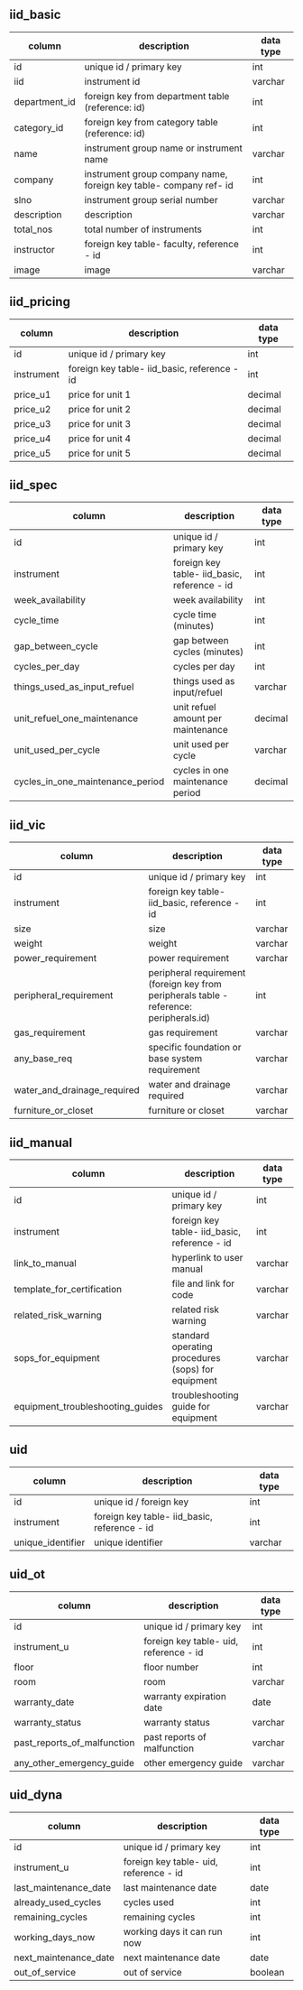 ## iid_basic
| column | description | data type |
|--------|-------------|-----------|
| id | unique id / primary key | int |
| iid | instrument id | varchar |
| department_id | foreign key from department table (reference: id) | int |
| category_id | foreign key from category table (reference: id) | int |
| name | instrument group name or instrument name | varchar |
| company | instrument group company name, foreign key table- company ref- id | int |
| slno | instrument group serial number | varchar |
| description | description | varchar |
| total_nos | total number of instruments | int |
| instructor | foreign key table- faculty, reference - id | int |
| image | image | varchar |

## iid_pricing
| column | description | data type |
|--|--|--|
| id | unique id / primary key | int |
| instrument | foreign key table- iid_basic, reference - id | int |
| price_u1 | price for unit 1 | decimal |
| price_u2 | price for unit 2 | decimal |
| price_u3 | price for unit 3 | decimal |
| price_u4 | price for unit 4 | decimal |
| price_u5 | price for unit 5 | decimal |

## iid_spec
| column | description | data type |
|--------|-------------|-----------|
| id | unique id / primary key | int |
| instrument | foreign key table- iid_basic, reference - id | int |
| week_availability | week availability | int |
| cycle_time | cycle time (minutes) | int |
| gap_between_cycle | gap between cycles (minutes) | int |
| cycles_per_day | cycles per day | int |
| things_used_as_input_refuel | things used as input/refuel | varchar |
| unit_refuel_one_maintenance | unit refuel amount per maintenance | decimal |
| unit_used_per_cycle | unit used per cycle | varchar |
| cycles_in_one_maintenance_period | cycles in one maintenance period | decimal |

## iid_vic
| column | description | data type |
|--------|-------------|-----------|
| id | unique id / primary key | int |
| instrument | foreign key table- iid_basic, reference - id | int |
| size | size | varchar |
| weight | weight | varchar |
| power_requirement | power requirement | varchar |
| peripheral_requirement | peripheral requirement (foreign key from peripherals table - reference: peripherals.id) | int |
| gas_requirement | gas requirement | varchar |
| any_base_req | specific foundation or base system requirement | varchar |
| water_and_drainage_required | water and drainage required | varchar |
| furniture_or_closet | furniture or closet | varchar |

## iid_manual
| column | description | data type |
|--------|-------------|-----------|
| id | unique id / primary key | int |
| instrument | foreign key table- iid_basic, reference - id | int |
| link_to_manual | hyperlink to user manual | varchar |
| template_for_certification | file and link for code | varchar |
| related_risk_warning | related risk warning | varchar |
| sops_for_equipment | standard operating procedures (sops) for equipment | varchar |
| equipment_troubleshooting_guides | troubleshooting guide for equipment | varchar |

## uid
| column | description | data type |
|--------|-------------|-----------|
| id | unique id / foreign key | int |
| instrument | foreign key table- iid_basic, reference - id | int |
| unique_identifier | unique identifier | varchar |

## uid_ot
| column | description | data type |
|--------|-------------|-----------|
| id | unique id / primary key | int |
| instrument_u | foreign key table- uid, reference - id | int |
| floor | floor number | int |
| room | room | varchar |
| warranty_date | warranty expiration date | date |
| warranty_status | warranty status | varchar |
| past_reports_of_malfunction | past reports of malfunction | varchar |
| any_other_emergency_guide | other emergency guide | varchar |

## uid_dyna
| column | description | data type |
|--------|-------------|-----------|
| id | unique id / primary key | int |
| instrument_u | foreign key table- uid, reference - id | int |
| last_maintenance_date | last maintenance date | date |
| already_used_cycles | cycles used | int |
| remaining_cycles | remaining cycles | int |
| working_days_now | working days it can run now | int |
| next_maintenance_date | next maintenance date | date |
| out_of_service | out of service | boolean |
